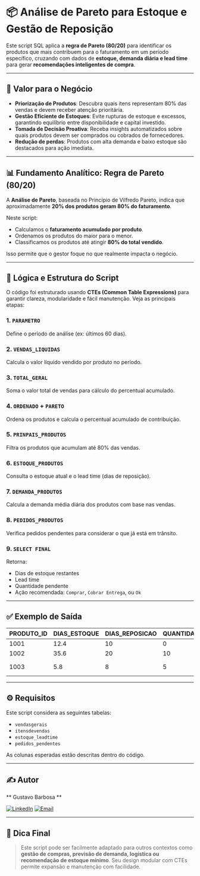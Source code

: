# 📦 Análise de Pareto para Estoque e Gestão de Reposição

Este script SQL aplica a **regra de Pareto (80/20)** para identificar os produtos que mais contribuem para o faturamento em um período específico, cruzando com dados de **estoque, demanda diária e lead time** para gerar **recomendações inteligentes de compra**.

---

## 💼 Valor para o Negócio

- **Priorização de Produtos**: Descubra quais itens representam 80% das vendas e devem receber atenção prioritária.
- **Gestão Eficiente de Estoques**: Evite rupturas de estoque e excessos, garantindo equilíbrio entre disponibilidade e capital investido.
- **Tomada de Decisão Proativa**: Receba insights automatizados sobre quais produtos devem ser comprados ou cobrados de fornecedores.
- **Redução de perdas**: Produtos com alta demanda e baixo estoque são destacados para ação imediata.

---

## 📊 Fundamento Analítico: Regra de Pareto (80/20)

A **Análise de Pareto**, baseada no Princípio de Vilfredo Pareto, indica que aproximadamente **20% dos produtos geram 80% do faturamento**.

Neste script:

- Calculamos o **faturamento acumulado por produto**.
- Ordenamos os produtos do maior para o menor.
- Classificamos os produtos até atingir **80% do total vendido**.

Isso permite que o gestor foque no que realmente impacta o negócio.

---

## 🔢 Lógica e Estrutura do Script

O código foi estruturado usando **CTEs (Common Table Expressions)** para garantir clareza, modularidade e fácil manutenção. Veja as principais etapas:

### 1. `PARAMETRO`  
Define o período de análise (ex: últimos 60 dias).

### 2. `VENDAS_LIQUIDAS`  
Calcula o valor líquido vendido por produto no período.

### 3. `TOTAL_GERAL`  
Soma o valor total de vendas para cálculo do percentual acumulado.

### 4. `ORDENADO` + `PARETO`  
Ordena os produtos e calcula o percentual acumulado de contribuição.

### 5. `PRINPAIS_PRODUTOS`  
Filtra os produtos que acumulam até 80% das vendas.

### 6. `ESTOQUE_PRODUTOS`  
Consulta o estoque atual e o lead time (dias de reposição).

### 7. `DEMANDA_PRODUTOS`  
Calcula a demanda média diária dos produtos com base nas vendas.

### 8. `PEDIDOS_PRODUTOS`  
Verifica pedidos pendentes para considerar o que já está em trânsito.

### 9. `SELECT FINAL`  
Retorna:
- Dias de estoque restantes
- Lead time
- Quantidade pendente
- Ação recomendada: `Comprar`, `Cobrar Entrega`, ou `Ok`

---

## ✅ Exemplo de Saída

| PRODUTO_ID | DIAS_ESTOQUE | DIAS_REPOSICAO | QUANTIDADE_PENDENTE | AÇÃO             |
|------------|--------------|----------------|----------------------|------------------|
| 1001       | 12.4         | 10             | 0                    | Comprar          |
| 1002       | 35.6         | 20             | 10                   | Ok               |
| 1003       | 5.8          | 8              | 5                    | Cobrar Entrega   |

---

## ⚙️ Requisitos

Este script considera as seguintes tabelas:

- `vendasgerais`
- `itensdevendas`
- `estoque_leadtime`
- `pedidos_pendentes`

As colunas esperadas estão descritas dentro do código.

---

## ✍️ Autor

** Gustavo Barbosa **

[![LinkedIn](https://img.shields.io/badge/-LinkedIn-0A66C2?style=for-the-badge&logo=linkedin&logoColor=white)](https://www.linkedin.com/in/gustavo-barbosa-868976236/) [![Email](https://img.shields.io/badge/Email-gustavobarbosa7744@gmail.com-D14836?style=for-the-badge&logo=gmail&logoColor=white)](mailto:gustavobarbosa7744@gmail.com)

---

## 🧠 Dica Final

> Este script pode ser facilmente adaptado para outros contextos como **gestão de compras, previsão de demanda, logística ou recomendação de estoque mínimo**. Seu design modular com CTEs permite expansão e manutenção com facilidade.

